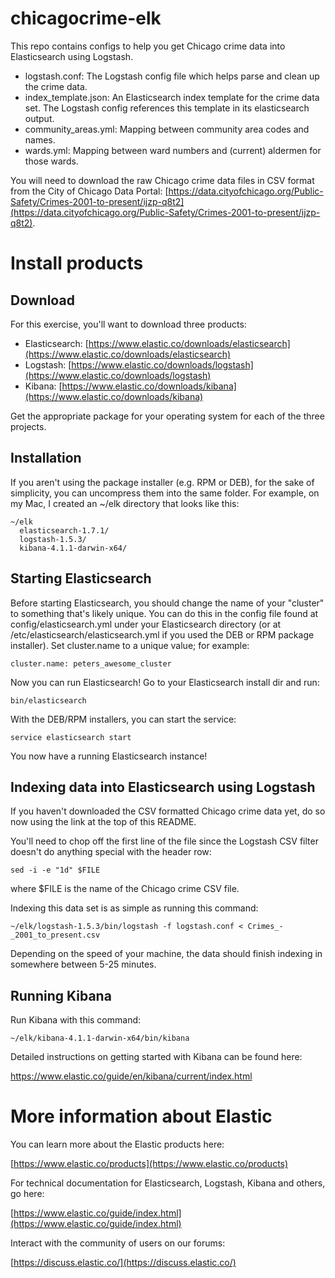 # chicagocrime-elk
This repo contains configs to help you get Chicago crime data into Elasticsearch using Logstash.

* logstash.conf: The Logstash config file which helps parse and clean up the crime data.
* index_template.json: An Elasticsearch index template for the crime data set. The Logstash config references this template in its elasticsearch output.
* community_areas.yml: Mapping between community area codes and names.
* wards.yml: Mapping between ward numbers and (current) aldermen for those wards.

You will need to download the raw Chicago crime data files in CSV format from the City of Chicago Data Portal: [https://data.cityofchicago.org/Public-Safety/Crimes-2001-to-present/ijzp-q8t2](https://data.cityofchicago.org/Public-Safety/Crimes-2001-to-present/ijzp-q8t2).

# Install products
## Download

For this exercise, you'll want to download three products:

* Elasticsearch: [https://www.elastic.co/downloads/elasticsearch](https://www.elastic.co/downloads/elasticsearch)
* Logstash: [https://www.elastic.co/downloads/logstash](https://www.elastic.co/downloads/logstash)
* Kibana: [https://www.elastic.co/downloads/kibana](https://www.elastic.co/downloads/kibana)

Get the appropriate package for your operating system for each of the three projects.

## Installation

If you aren't using the package installer (e.g. RPM or DEB), for the sake of simplicity, you can uncompress them into the same folder. For example, on my Mac, I created an ~/elk directory that looks like this:
```
~/elk
  elasticsearch-1.7.1/
  logstash-1.5.3/
  kibana-4.1.1-darwin-x64/
```


## Starting Elasticsearch

Before starting Elasticsearch, you should change the name of your "cluster" to something that's likely unique. You can do this in the config file found at config/elasticsearch.yml under your Elasticsearch directory (or at /etc/elasticsearch/elasticsearch.yml if you used the DEB or RPM package installer). Set cluster.name to a unique value; for example:
```
cluster.name: peters_awesome_cluster
```
Now you can run Elasticsearch! Go to your Elasticsearch install dir and run:
```
bin/elasticsearch
```
With the DEB/RPM installers, you can start the service:
```
service elasticsearch start
```
You now have a running Elasticsearch instance!

## Indexing data into Elasticsearch using Logstash

If you haven't downloaded the CSV formatted Chicago crime data yet, do so now using the link at the top of this README.

You'll need to chop off the first line of the file since the Logstash CSV filter doesn't do anything special with the header row:
```
sed -i -e "1d" $FILE
```
where $FILE is the name of the Chicago crime CSV file.

Indexing this data set is as simple as running this command:
```
~/elk/logstash-1.5.3/bin/logstash -f logstash.conf < Crimes_-_2001_to_present.csv
```
Depending on the speed of your machine, the data should finish indexing in somewhere between 5-25 minutes.

## Running Kibana

Run Kibana with this command:
```
~/elk/kibana-4.1.1-darwin-x64/bin/kibana
```
Detailed instructions on getting started with Kibana can be found here:

  https://www.elastic.co/guide/en/kibana/current/index.html

# More information about Elastic

You can learn more about the Elastic products here:

[https://www.elastic.co/products](https://www.elastic.co/products)

For technical documentation for Elasticsearch, Logstash, Kibana and others, go here:

[https://www.elastic.co/guide/index.html](https://www.elastic.co/guide/index.html)

Interact with the community of users on our forums:

[https://discuss.elastic.co/](https://discuss.elastic.co/)
